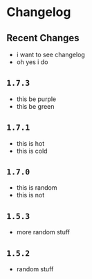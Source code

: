 # Changelog

## Recent Changes

- i want to see changelog
- oh yes i do

## `1.7.3`

- this be purple
- this be green

## `1.7.1`

- this is hot
- this is cold

## `1.7.0`

- this is random
- this is not

## `1.5.3`

- more random stuff

## `1.5.2`

- random stuff
